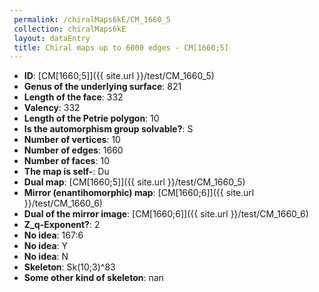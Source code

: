 ```yaml
--- 
 permalink: /chiralMaps6kE/CM_1660_5 
 collection: chiralMaps6kE
 layout: dataEntry
 title: Chiral maps up to 6000 edges - CM[1660;5]
---
```


- **ID**: [CM[1660;5]]({{ site.url }}/test/CM_1660_5)
- **Genus of the underlying surface**: 821
- **Length of the face**: 332
- **Valency**: 332
- **Length of the Petrie polygon**: 10
- **Is the automorphism group solvable?**: S
- **Number of vertices**: 10
- **Number of edges**: 1660
- **Number of faces**: 10
- **The map is self-**: Du
- **Dual map**: [CM[1660;5]]({{ site.url }}/test/CM_1660_5)
- **Mirror (enantihomorphic) map**: [CM[1660;6]]({{ site.url }}/test/CM_1660_6)
- **Dual of the mirror image**: [CM[1660;6]]({{ site.url }}/test/CM_1660_6)
- **Z_q-Exponent?**: 2
- **No idea**:  167:6
- **No idea**: Y
- **No idea**: N
- **Skeleton**: Sk(10;3)^83
- **Some other kind of skeleton**: nan
